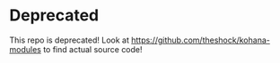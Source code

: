 # Deprecated
This repo is deprecated! Look at https://github.com/theshock/kohana-modules to find actual source code!